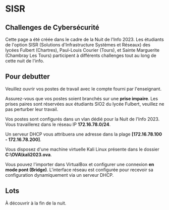 # SISR

## Challenges de Cybersécurité

Cette page a été créée dans le cadre de la Nuit de l'Info 2023. Les étudiants de l'option SISR (Solutions d'Infrastructure Systèmes et Réseaux) des lycées Fulbert (Chartres), Paul-Louis Courier (Tours), et Sainte Marguerite (Chambray Les Tours) participent à différents challenges tout au long de cette nuit de l'info.

## Pour debutter

Veuillez ouvrir vos postes de travail avec le compte fourni par l'enseignant.

Assurez-vous que vos postes soient branchés sur une **prise impaire**. Les prises paires sont réservées aux étudiants SIO2 du lycée Fulbert, veuillez ne pas perturber leur travail.

Vos postes sont configurés dans un vlan dédié pour la Nuit de l'Info 2023.
Vous travaillerez dans le réseau IP **172.16.78.0/24**.

Un serveur DHCP vous attribuera une adresse dans la plage **[172.16.78.100 - 172.16.78.200]**.

Vous disposez d'une machine virtuelle Kali Linux présente dans le dossier **C:\OVA\kali2023.ova**.

Vous pouvez l'importer dans VirtualBox et configurer une connexion **en mode pont (Bridge)**. L'interface réseau est configurée pour recevoir sa configuration dynamiquement via un serveur DHCP.

## Lots

À découvrir à la fin de la nuit.

